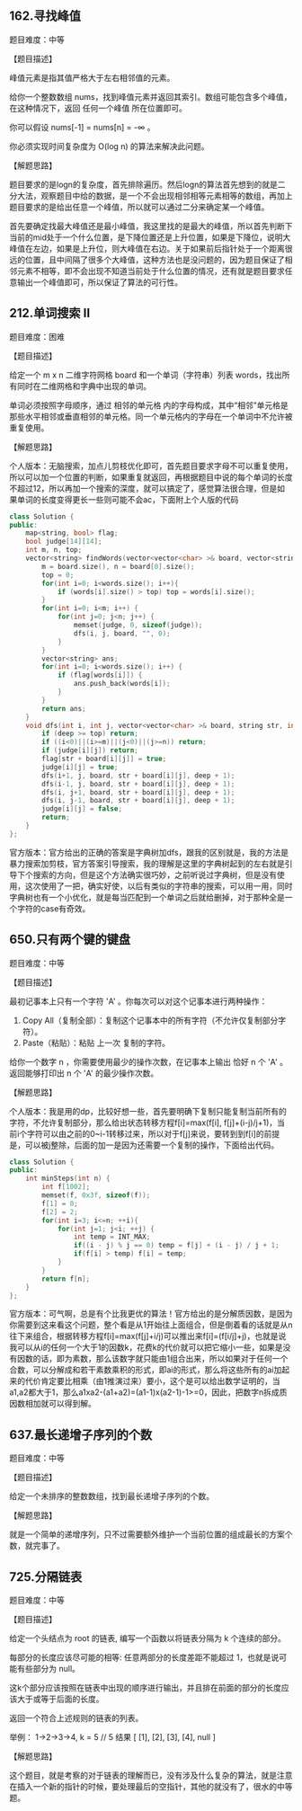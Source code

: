 ## 162.寻找峰值

题目难度：中等

【题目描述】

峰值元素是指其值严格大于左右相邻值的元素。

给你一个整数数组 nums，找到峰值元素并返回其索引。数组可能包含多个峰值，在这种情况下，返回 任何一个峰值 所在位置即可。

你可以假设 nums[-1] = nums[n] = -∞ 。

你必须实现时间复杂度为 O(log n) 的算法来解决此问题。

【解题思路】

题目要求的是logn的复杂度，首先排除遍历。然后logn的算法首先想到的就是二分大法，观察题目中给的数据，是一个不会出现相邻相等元素相等的数组，再加上题目要求的是给出任意一个峰值，所以就可以通过二分来确定某一个峰值。

首先要确定找最大峰值还是最小峰值，我这里找的是最大的峰值，所以首先判断下当前的mid处于一个什么位置，是下降位置还是上升位置，如果是下降位，说明大峰值在左边，如果是上升位，则大峰值在右边。关于如果前后指针处于一个距离很远的位置，且中间隔了很多个大峰值，这种方法也是没问题的，因为题目保证了相邻元素不相等，即不会出现不知道当前处于什么位置的情况，还有就是题目要求任意输出一个峰值即可，所以保证了算法的可行性。

## 212.单词搜索 II

题目难度：困难

【题目描述】

给定一个 m x n 二维字符网格 board 和一个单词（字符串）列表 words，找出所有同时在二维网格和字典中出现的单词。

单词必须按照字母顺序，通过 相邻的单元格 内的字母构成，其中“相邻”单元格是那些水平相邻或垂直相邻的单元格。同一个单元格内的字母在一个单词中不允许被重复使用。

【解题思路】

个人版本：无脑搜索，加点儿剪枝优化即可，首先题目要求字母不可以重复使用，所以可以加一个位置的判断，如果重复就返回，再根据题目中说的每个单词的长度不超过12，所以再加一个搜索的深度，就可以搞定了，感觉算法很合理，但是如果单词的长度变得更长一些则可能不会ac，下面附上个人版的代码

```c++
class Solution {
public:
    map<string, bool> flag;
    bool judge[14][14];
    int m, n, top;
    vector<string> findWords(vector<vector<char> >& board, vector<string>& words) {
        m = board.size(), n = board[0].size();
        top = 0;
        for(int i=0; i<words.size(); i++){
            if (words[i].size() > top) top = words[i].size();
        }
        for(int i=0; i<m; i++) {
            for(int j=0; j<n; j++) {
                memset(judge, 0, sizeof(judge));
                dfs(i, j, board, "", 0);
            }
        }
        vector<string> ans;
        for(int i=0; i<words.size(); i++) {
            if (flag[words[i]]) {
                ans.push_back(words[i]);
            }
        }
        return ans;
    }
    void dfs(int i, int j, vector<vector<char> >& board, string str, int deep) {
        if (deep >= top) return;
        if ((i<0)||(i>=m)||(j<0)||(j>=n)) return;
        if (judge[i][j]) return;
        flag[str + board[i][j]] = true;
        judge[i][j] = true;
        dfs(i+1, j, board, str + board[i][j], deep + 1);
        dfs(i-1, j, board, str + board[i][j], deep + 1);
        dfs(i, j+1, board, str + board[i][j], deep + 1);
        dfs(i, j-1, board, str + board[i][j], deep + 1);
        judge[i][j] = false;
        return;
    }
};
```

官方版本：官方给出的正确的答案是字典树加dfs，跟我的区别就是，我的方法是暴力搜索加剪枝，官方答案引导搜索，我的理解是这里的字典树起到的左右就是引导下个搜索的方向，但是这个方法确实很巧妙，之前听说过字典树，但是没有使用，这次使用了一把，确实好使，以后有类似的字符串的搜索，可以用一用，同时字典树也有一个小优化，就是每当匹配到一个单词之后就给删掉，对于那种全是一个字符的case有奇效。

## 650.只有两个键的键盘

题目难度：中等

【题目描述】

最初记事本上只有一个字符 'A' 。你每次可以对这个记事本进行两种操作：

1. Copy All（复制全部）：复制这个记事本中的所有字符（不允许仅复制部分字符）。
2. Paste（粘贴）：粘贴 上一次 复制的字符。

给你一个数字 n ，你需要使用最少的操作次数，在记事本上输出 恰好 n 个 'A' 。返回能够打印出 n 个 'A' 的最少操作次数。

【解题思路】

个人版本：我是用的dp，比较好想一些，首先要明确下复制只能复制当前所有的字符，不允许复制部分，那么给出状态转移方程f[i]=max(f[i], f[j]+(i-j)/j+1)，当前i个字符可以由之前的0~i-1转移过来，所以对于f[j]来说，要转到到f[i]的前提是，可以被j整除，后面的加一是因为还需要一个复制的操作，下面给出代码。

```c++
class Solution {
public:
    int minSteps(int n) {
        int f[1002];
        memset(f, 0x3f, sizeof(f));
        f[1] = 0;
        f[2] = 2;
        for(int i=3; i<=n; ++i){
            for(int j=1; j<i; ++j) {
                int temp = INT_MAX;
                if((i - j) % j == 0) temp = f[j] + (i - j) / j + 1;
                if(f[i] > temp) f[i] = temp; 
            }
        }
        return f[n];
    }
};
```

官方版本：可气啊，总是有个比我更优的算法！官方给出的是分解质因数，是因为你需要到这来看这个问题，整个看是从1开始往上面组合，但是倒着看的话就是从n往下来组合，根据转移方程f[i]=max(f[j]+i/j)可以推出来f[i]=(f[i/j]+j)，也就是说我可以从i的任何一个大于1的因数k，花费k的代价就可以把它缩小一些，如果是没有因数的话，即为素数，那么该数字就只能由1组合出来，所以如果对于任何一个合数，可以分解成和若干素数乘积的形式，即ai的形式，那么将这些所有的ai加起来的代价肯定要比相乘（由1推演过来）要小，这个是可以给出数学证明的，当a1,a2都大于1，那么a1xa2-(a1+a2)=(a1-1)x(a2-1)-1>=0，因此，把数字n拆成质因数相加就可以得到解。

## 637.最长递增子序列的个数

题目难度：中等

【题目描述】

给定一个未排序的整数数组，找到最长递增子序列的个数。

【解题思路】

就是一个简单的递增序列，只不过需要额外维护一个当前位置的组成最长的方案个数，就完事了。

## 725.分隔链表

题目难度：中等

【题目描述】

给定一个头结点为 root 的链表, 编写一个函数以将链表分隔为 k 个连续的部分。

每部分的长度应该尽可能的相等: 任意两部分的长度差距不能超过 1，也就是说可能有些部分为 null。

这k个部分应该按照在链表中出现的顺序进行输出，并且排在前面的部分的长度应该大于或等于后面的长度。

返回一个符合上述规则的链表的列表。

举例： 1->2->3->4, k = 5 // 5 结果 [ [1], [2], [3], [4], null ]

【解题思路】

这个题目，就是考察的对于链表的理解而已，没有涉及什么复杂的算法，就是注意在插入一个新的指针的时候，要处理最后的空指针，其他的就没有了，很水的中等题。
